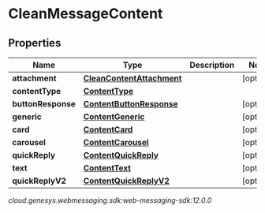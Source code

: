# CleanMessageContent


## Properties

| Name | Type | Description | Notes |
| ------------ | ------------- | ------------- | ------------- |
| **attachment** | [**CleanContentAttachment**](CleanContentAttachment) |  |  [optional] |
| **contentType** | [**ContentType**](ContentType) |  |  |
| **buttonResponse** | [**ContentButtonResponse**](ContentButtonResponse) |  |  [optional] |
| **generic** | [**ContentGeneric**](ContentGeneric) |  |  [optional] |
| **card** | [**ContentCard**](ContentCard) |  |  [optional] |
| **carousel** | [**ContentCarousel**](ContentCarousel) |  |  [optional] |
| **quickReply** | [**ContentQuickReply**](ContentQuickReply) |  |  [optional] |
| **text** | [**ContentText**](ContentText) |  |  [optional] |
| **quickReplyV2** | [**ContentQuickReplyV2**](ContentQuickReplyV2) |  |  [optional] |




_cloud.genesys.webmessaging.sdk:web-messaging-sdk:12.0.0_
